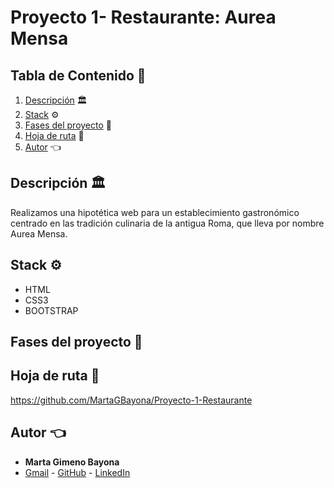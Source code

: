 
# **Proyecto 1- Restaurante: Aurea Mensa**

## Tabla de Contenido :file_folder:

1. [Descripción](#descripción) :classical_building:
2. [Stack](#stack) :gear:
3. [Fases del proyecto](#fases-del-proyecto) :open_book:
4. [Hoja de ruta](#hoja-de-ruta) :dart:
5. [Autor](#autor) :point_left:

## Descripción :classical_building:

Realizamos una hipotética web para un establecimiento gastronómico centrado en las tradición culinaria de la antigua Roma, que lleva por nombre Aurea Mensa.

## Stack :gear:

- HTML
- CSS3
- BOOTSTRAP


## Fases del proyecto :open_book:

## Hoja de ruta :dart:

https://github.com/MartaGBayona/Proyecto-1-Restaurante

## Autor :point_left:

- **Marta Gimeno Bayona**
- [Gmail](marta.g.bayona@gmail.com) - [GitHub](https://github.com/MartaGBayona) - [LinkedIn](https://www.linkedin.com/in/martagbayona/)
